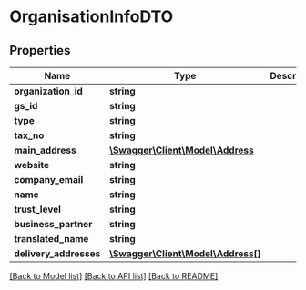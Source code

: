 # OrganisationInfoDTO

## Properties
Name | Type | Description | Notes
------------ | ------------- | ------------- | -------------
**organization_id** | **string** |  | [optional] 
**gs_id** | **string** |  | [optional] 
**type** | **string** |  | [optional] 
**tax_no** | **string** |  | [optional] 
**main_address** | [**\Swagger\Client\Model\Address**](Address.md) |  | [optional] 
**website** | **string** |  | [optional] 
**company_email** | **string** |  | [optional] 
**name** | **string** |  | [optional] 
**trust_level** | **string** |  | [optional] 
**business_partner** | **string** |  | [optional] 
**translated_name** | **string** |  | [optional] 
**delivery_addresses** | [**\Swagger\Client\Model\Address[]**](Address.md) |  | [optional] 

[[Back to Model list]](../../README.md#documentation-for-models) [[Back to API list]](../../README.md#documentation-for-api-endpoints) [[Back to README]](../../README.md)


